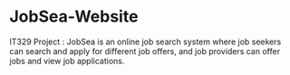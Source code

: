 # JobSea-Website
IT329 Project : JobSea is an online job search system where job seekers can search and apply for different job offers, and job providers can offer jobs and view job applications. 
